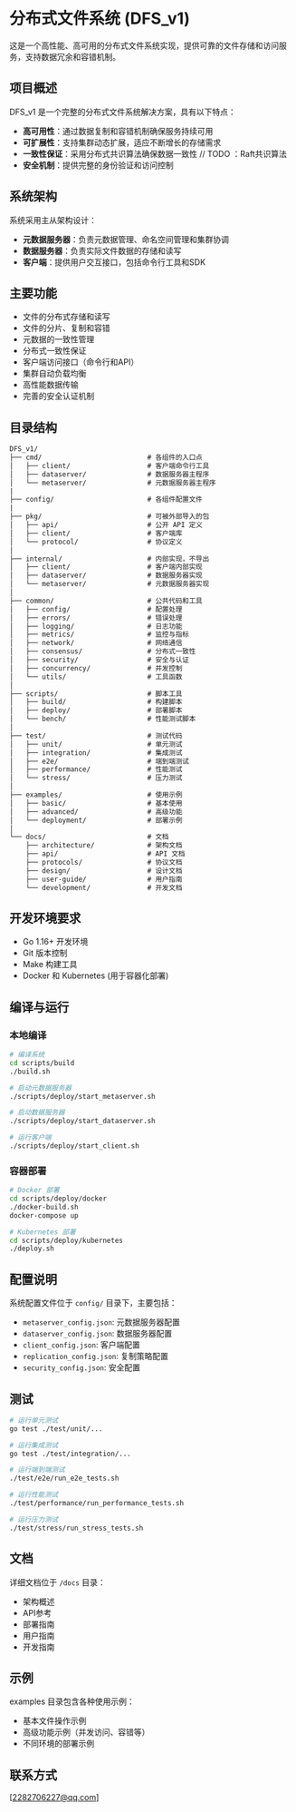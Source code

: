 # 分布式文件系统 (DFS_v1)

这是一个高性能、高可用的分布式文件系统实现，提供可靠的文件存储和访问服务，支持数据冗余和容错机制。

## 项目概述

DFS_v1 是一个完整的分布式文件系统解决方案，具有以下特点：

- **高可用性**：通过数据复制和容错机制确保服务持续可用
- **可扩展性**：支持集群动态扩展，适应不断增长的存储需求
- **一致性保证**：采用分布式共识算法确保数据一致性 // TODO ：Raft共识算法
- **安全机制**：提供完整的身份验证和访问控制

## 系统架构

系统采用主从架构设计：

- **元数据服务器**：负责元数据管理、命名空间管理和集群协调
- **数据服务器**：负责实际文件数据的存储和读写
- **客户端**：提供用户交互接口，包括命令行工具和SDK

## 主要功能

- 文件的分布式存储和读写
- 文件的分片、复制和容错
- 元数据的一致性管理
- 分布式一致性保证
- 客户端访问接口（命令行和API）
- 集群自动负载均衡
- 高性能数据传输
- 完善的安全认证机制

## 目录结构
```txt
DFS_v1/
├── cmd/                          # 各组件的入口点
│   ├── client/                   # 客户端命令行工具
│   ├── dataserver/               # 数据服务器主程序
│   └── metaserver/               # 元数据服务器主程序
|
├── config/                       # 各组件配置文件
|
├── pkg/                          # 可被外部导入的包
│   ├── api/                      # 公开 API 定义
│   ├── client/                   # 客户端库
│   └── protocol/                 # 协议定义
│
├── internal/                     # 内部实现，不导出
│   ├── client/                   # 客户端内部实现
│   ├── dataserver/               # 数据服务器实现
│   └── metaserver/               # 元数据服务器实现
│
├── common/                       # 公共代码和工具
│   ├── config/                   # 配置处理
│   ├── errors/                   # 错误处理
│   ├── logging/                  # 日志功能
│   ├── metrics/                  # 监控与指标
│   ├── network/                  # 网络通信
│   ├── consensus/                # 分布式一致性
│   ├── security/                 # 安全与认证
│   ├── concurrency/              # 并发控制
│   └── utils/                    # 工具函数
│
├── scripts/                      # 脚本工具
│   ├── build/                    # 构建脚本
│   ├── deploy/                   # 部署脚本
│   └── bench/                    # 性能测试脚本
│
├── test/                         # 测试代码
│   ├── unit/                     # 单元测试
│   ├── integration/              # 集成测试
│   ├── e2e/                      # 端到端测试
│   ├── performance/              # 性能测试
│   └── stress/                   # 压力测试
│
├── examples/                     # 使用示例
│   ├── basic/                    # 基本使用
│   ├── advanced/                 # 高级功能
│   └── deployment/               # 部署示例
│
└── docs/                         # 文档
    ├── architecture/             # 架构文档
    ├── api/                      # API 文档
    ├── protocols/                # 协议文档
    ├── design/                   # 设计文档
    ├── user-guide/               # 用户指南
    └── development/              # 开发文档
```

## 开发环境要求

- Go 1.16+ 开发环境
- Git 版本控制
- Make 构建工具
- Docker 和 Kubernetes (用于容器化部署)

## 编译与运行
### 本地编译
```bash
# 编译系统
cd scripts/build
./build.sh

# 启动元数据服务器
./scripts/deploy/start_metaserver.sh

# 启动数据服务器
./scripts/deploy/start_dataserver.sh

# 运行客户端
./scripts/deploy/start_client.sh
```
### 容器部署
```bash
# Docker 部署
cd scripts/deploy/docker
./docker-build.sh
docker-compose up

# Kubernetes 部署
cd scripts/deploy/kubernetes
./deploy.sh
```

## 配置说明

系统配置文件位于 `config/` 目录下，主要包括：

- `metaserver_config.json`: 元数据服务器配置
- `dataserver_config.json`: 数据服务器配置
- `client_config.json`: 客户端配置
- `replication_config.json`: 复制策略配置
- `security_config.json`: 安全配置

## 测试
```bash
# 运行单元测试
go test ./test/unit/...

# 运行集成测试
go test ./test/integration/...

# 运行端到端测试
./test/e2e/run_e2e_tests.sh

# 运行性能测试
./test/performance/run_performance_tests.sh

# 运行压力测试
./test/stress/run_stress_tests.sh
```

## 文档
详细文档位于 `/docs` 目录：

- 架构概述
- API参考
- 部署指南
- 用户指南
- 开发指南

## 示例

examples 目录包含各种使用示例：

- 基本文件操作示例
- 高级功能示例（并发访问、容错等）
- 不同环境的部署示例

## 联系方式

[2282706227@qq.com]
